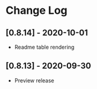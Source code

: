 # Change Log

## [0.8.14] - 2020-10-01
- Readme table rendering

## [0.8.13] - 2020-09-30
- Preview release
